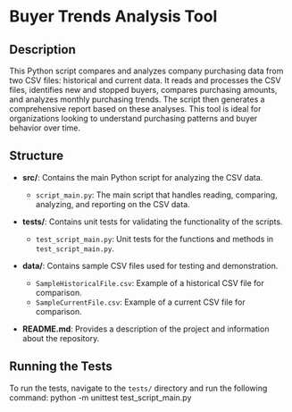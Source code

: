 # Buyer Trends Analysis Tool

## Description
This Python script compares and analyzes company purchasing data from two CSV files: historical and current data. It reads and processes the CSV files, identifies new and stopped buyers, compares purchasing amounts, and analyzes monthly purchasing trends. The script then generates a comprehensive report based on these analyses. This tool is ideal for organizations looking to understand purchasing patterns and buyer behavior over time.

## Structure
- **src/**: Contains the main Python script for analyzing the CSV data.
  - `script_main.py`: The main script that handles reading, comparing, analyzing, and reporting on the CSV data.

- **tests/**: Contains unit tests for validating the functionality of the scripts.
  - `test_script_main.py`: Unit tests for the functions and methods in `test_script_main.py`.

- **data/**: Contains sample CSV files used for testing and demonstration.
  - `SampleHistoricalFile.csv`: Example of a historical CSV file for comparison.
  - `SampleCurrentFile.csv`: Example of a current CSV file for comparison.

- **README.md**: Provides a description of the project and information about the repository.

## Running the Tests
To run the tests, navigate to the `tests/` directory and run the following command: python -m unittest test_script_main.py
